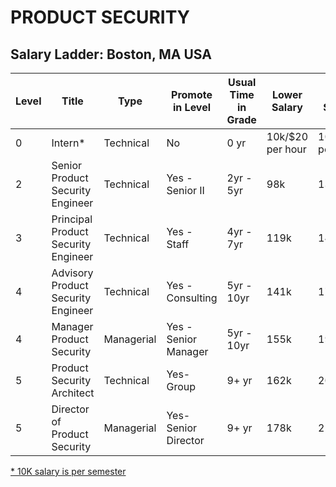 # PRODUCT SECURITY

## Salary Ladder: Boston, MA USA

| Level | Title | Type | Promote in Level | Usual Time in Grade | Lower Salary | Mid Salary | High Salary | Variable Compensation |
| ---- | ------ | ----- | -------- |---------- |  ------------ | ---------- | ----------- | --------------------- |
| 0| Intern\* | Technical  | No | 0 yr | 10k/$20 per hour | 10k/$20 per hour| 10k/$20 per hour | Not eligible |
| 2| Senior Product Security Engineer | Technical  | Yes - Senior II | 2yr - 5yr | 98k | 130k | 162k | Not eligible |
| 3| Principal Product Security Engineer | Technical | Yes - Staff | 4yr - 7yr | 119k | 149k | 178k | Infrequent |
| 4| Advisory Product Security Engineer | Technical | Yes - Consulting | 5yr - 10yr | 141k | 177k | 212k | Frequent |
| 4| Manager Product Security | Managerial | Yes - Senior Manager | 5yr - 10yr | 155k | 192k | 230k | Frequent |
| 5| Product Security Architect| Technical | Yes- Group  | 9+ yr | 162k | 203k | 244k | Mostly |
| 5| Director of Product Security | Managerial | Yes- Senior Director | 9+ yr | 178k | 215k | 265k | Mostly |

<ins>\* 10K salary is per semester</ins>
